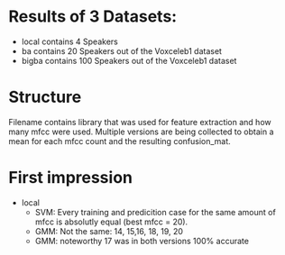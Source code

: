 # Results of 3 Datasets:
- local contains 4 Speakers
- ba contains 20 Speakers out of the Voxceleb1 dataset
- bigba contains 100 Speakers out of the Voxceleb1 dataset

# Structure
Filename contains library that was used for feature extraction and how many mfcc were used.
Multiple versions are being collected to obtain a mean for each mfcc count and the resulting confusion_mat.

# First impression
- local
    - SVM: Every training and predicition case for the same amount of mfcc is absolutly equal (best mfcc = 20). 
    - GMM: Not the same: 14, 15,16, 18, 19, 20
    - GMM: noteworthy 17 was in both versions 100% accurate 